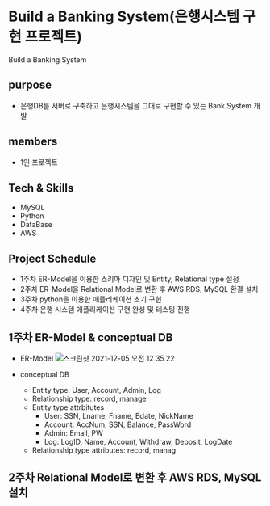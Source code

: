 # Build a Banking System(은행시스템 구현 프로젝트)
Build a Banking System
## purpose
  + 은행DB를 서버로 구축하고 은행시스템을 그대로 구현할 수 있는 Bank System 개발
  
## members
  + 1인 프로젝트
  
## Tech & Skills
  + MySQL
  + Python
  + DataBase
  + AWS

## Project Schedule
  + 1주차 ER-Model을 이용한 스키마 디자인 및 Entity, Relational type 설정
  + 2주차 ER-Model을 Relational Model로 변환 후 AWS RDS, MySQL 환결 설치
  + 3주차 python을 이용한 애플리케이션 초기 구현
  + 4주차 은행 시스템 애플리케이션 구현 완성 및 테스팅 진행

## 1주차 ER-Model & conceptual DB
  + ER-Model 
![스크린샷 2021-12-05 오전 12 35 22](https://user-images.githubusercontent.com/83147205/144731232-042b9c3b-3e2b-4566-9db8-89077b49c6ed.png)
  
  + conceptual DB
    + Entity type: User, Account, Admin, Log
    + Relationship type: record, manage
    + Entity type attrbitutes
      + User: SSN, Lname, Fname, Bdate, NickName
      + Account: AccNum, SSN, Balance, PassWord
      + Admin: Email, PW
      + Log: LogID, Name, Account, Withdraw, Deposit, LogDate
    + Relationship type attributes: record, manag
 
 ## 2주차 Relational Model로 변환 후 AWS RDS, MySQL 설치
 
